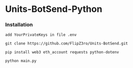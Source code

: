 # Units-BotSend-Python

### Installation
`add YourPrivateKeys in file .env`

```
git clone https://github.com/FlipZ3ro/Units-BotSend.git

pip install web3 eth_account requests python-dotenv

python main.py
```
